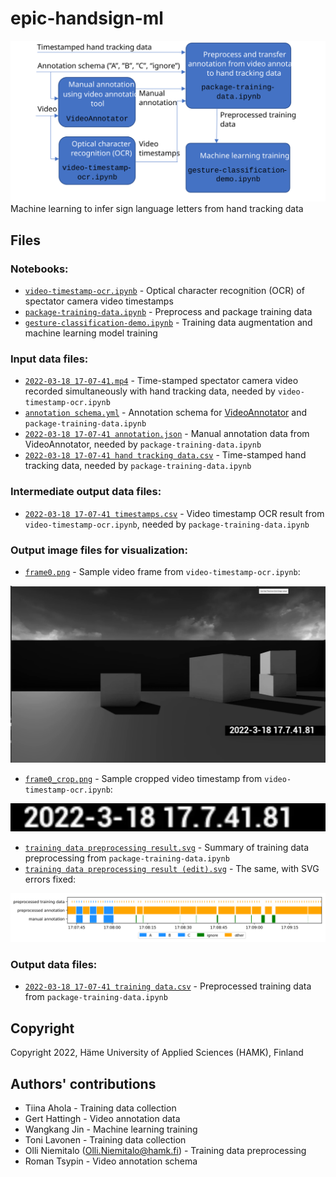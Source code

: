 # epic-handsign-ml
<img alt="Preprocessing worklfow" src="preprocessing workflow.svg">
Machine learning to infer sign language letters from hand tracking data

## Files

### Notebooks:
- <a href="video-timestamp-ocr.ipynb">`video-timestamp-ocr.ipynb`</a> - Optical character recognition (OCR) of spectator camera video timestamps
- <a href="package-training-data.ipynb">`package-training-data.ipynb`</a> - Preprocess and package training data
- <a href="gesture-classification-demo.ipynb">`gesture-classification-demo.ipynb`</a> - Training data augmentation and machine learning model training

### Input data files:
- <a href="2022-03-18 17-07-41.mp4">`2022-03-18 17-07-41.mp4`</a> - Time-stamped spectator camera video recorded simultaneously with hand tracking data, needed by `video-timestamp-ocr.ipynb`
- <a href="annotation schema.yml">`annotation schema.yml`</a> - Annotation schema for <a href="https://github.com/adamrehn/VideoAnnotator">VideoAnnotator</a> and `package-training-data.ipynb`
- <a href="2022-03-18 17-07-41 annotation.json">`2022-03-18 17-07-41 annotation.json`</a> - Manual annotation data from VideoAnnotator, needed by `package-training-data.ipynb`
- <a href="2022-03-18 17-07-41 hand tracking data.csv">`2022-03-18 17-07-41 hand tracking data.csv`</a> - Time-stamped hand tracking data, needed by `package-training-data.ipynb`

### Intermediate output data files:
- <a href="2022-03-18 17-07-41 timestamps.csv">`2022-03-18 17-07-41 timestamps.csv`</a> - Video timestamp OCR result from `video-timestamp-ocr.ipynb`, needed by `package-training-data.ipynb`

### Output image files for visualization:
- <a href="frame0.png">`frame0.png`</a> - Sample video frame from `video-timestamp-ocr.ipynb`:

<img src="frame0.png">

- <a href="frame0_crop.png">`frame0_crop.png`</a> - Sample cropped video timestamp from `video-timestamp-ocr.ipynb`:

<img src="frame0_crop.png">

- <a href="training data preprocessing result.svg">`training data preprocessing result.svg`</a> - Summary of training data preprocessing from `package-training-data.ipynb`
- <a href="training data preprocessing result (edit).svg">`training data preprocessing result (edit).svg`</a> - The same, with SVG errors fixed:

<img src="training data preprocessing result (edit).svg">

### Output data files:
- <a href="2022-03-18 17-07-41 training data.csv">`2022-03-18 17-07-41 training data.csv`</a> - Preprocessed training data from `package-training-data.ipynb`

## Copyright

Copyright 2022, Häme University of Applied Sciences (HAMK), Finland

## Authors' contributions

- Tiina Ahola - Training data collection
- Gert Hattingh - Video annotation data
- Wangkang Jin - Machine learning training
- Toni Lavonen - Training data collection
- Olli Niemitalo (Olli.Niemitalo@hamk.fi) - Training data preprocessing
- Roman Tsypin - Video annotation schema
